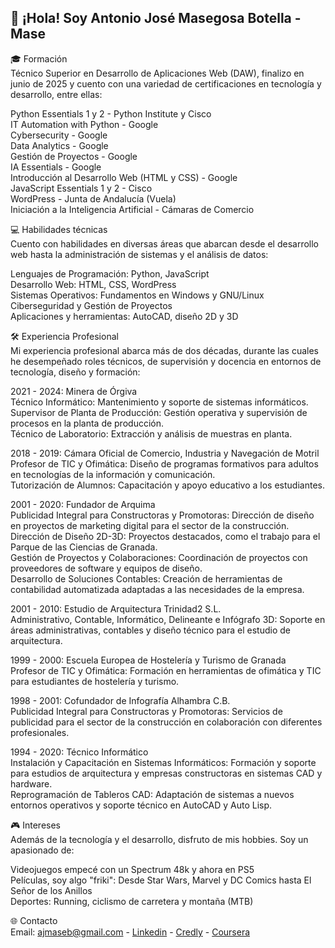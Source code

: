## 👋 ¡Hola! Soy Antonio José Masegosa Botella - Mase

🎓 Formación  
Técnico Superior en Desarrollo de Aplicaciones Web (DAW), finalizo en junio de 2025 y cuento con una variedad de certificaciones en tecnología y desarrollo, entre ellas:

Python Essentials 1 y 2 - Python Institute y Cisco  
IT Automation with Python - Google  
Cybersecurity - Google  
Data Analytics - Google  
Gestión de Proyectos - Google  
IA Essentials - Google  
Introducción al Desarrollo Web (HTML y CSS) - Google  
JavaScript Essentials 1 y 2 - Cisco  
WordPress - Junta de Andalucía (Vuela)  
Iniciación a la Inteligencia Artificial - Cámaras de Comercio  

💻 Habilidades técnicas  
Cuento con habilidades en diversas áreas que abarcan desde el desarrollo web hasta la administración de sistemas y el análisis de datos:  

Lenguajes de Programación: Python, JavaScript  
Desarrollo Web: HTML, CSS, WordPress  
Sistemas Operativos: Fundamentos en Windows y GNU/Linux  
Ciberseguridad y Gestión de Proyectos  
Aplicaciones y herramientas: AutoCAD, diseño 2D y 3D  

🛠️ Experiencia Profesional  
Mi experiencia profesional abarca más de dos décadas, durante las cuales he desempeñado roles técnicos, de supervisión y docencia en entornos de tecnología, diseño y formación:

2021 - 2024: Minera de Órgiva  
Técnico Informático: Mantenimiento y soporte de sistemas informáticos.  
Supervisor de Planta de Producción: Gestión operativa y supervisión de procesos en la planta de producción.  
Técnico de Laboratorio: Extracción y análisis de muestras en planta.  

2018 - 2019: Cámara Oficial de Comercio, Industria y Navegación de Motril  
Profesor de TIC y Ofimática: Diseño de programas formativos para adultos en tecnologías de la información y comunicación.  
Tutorización de Alumnos: Capacitación y apoyo educativo a los estudiantes.  

2001 - 2020: Fundador de Arquima  
Publicidad Integral para Constructoras y Promotoras: Dirección de diseño en proyectos de marketing digital para el sector de la construcción.  
Dirección de Diseño 2D-3D: Proyectos destacados, como el trabajo para el Parque de las Ciencias de Granada.  
Gestión de Proyectos y Colaboraciones: Coordinación de proyectos con proveedores de software y equipos de diseño.  
Desarrollo de Soluciones Contables: Creación de herramientas de contabilidad automatizada adaptadas a las necesidades de la empresa.  

2001 - 2010: Estudio de Arquitectura Trinidad2 S.L.  
Administrativo, Contable, Informático, Delineante e Infógrafo 3D: Soporte en áreas administrativas, contables y diseño técnico para el estudio de arquitectura.  

1999 - 2000: Escuela Europea de Hostelería y Turismo de Granada  
Profesor de TIC y Ofimática: Formación en herramientas de ofimática y TIC para estudiantes de hostelería y turismo.  

1998 - 2001: Cofundador de Infografía Alhambra C.B.  
Publicidad Integral para Constructoras y Promotoras: Servicios de publicidad para el sector de la construcción en colaboración con diferentes profesionales.  

1994 - 2020: Técnico Informático  
Instalación y Capacitación en Sistemas Informáticos: Formación y soporte para estudios de arquitectura y empresas constructoras en sistemas CAD y hardware.  
Reprogramación de Tableros CAD: Adaptación de sistemas a nuevos entornos operativos y soporte técnico en AutoCAD y Auto Lisp.  

🎮 Intereses  
Además de la tecnología y el desarrollo, disfruto de mis hobbies. Soy un apasionado de:  

Videojuegos empecé con un Spectrum 48k y ahora en PS5  
Películas, soy algo "friki": Desde Star Wars, Marvel y DC Comics hasta El Señor de los Anillos  
Deportes: Running, ciclismo de carretera y montaña (MTB)  

🌐 Contacto  
Email: ajmaseb@gmail.com - 
[Linkedin](linkedin.com/in/mase73) - 
[Credly](https://www.credly.com/users/ajmaseb) - 
[Coursera](https://www.coursera.org/learner/mase) 
